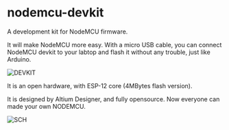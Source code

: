 nodemcu-devkit
==============

A development kit for NodeMCU firmware.

It will make NodeMCU more easy. With a micro USB cable, you can connect NodeMCU devkit to your labtop and flash it without any trouble, just like Arduino.

![DEVKIT](https://raw.githubusercontent.com/nodemcu/nodemcu-devkit/master/Documents/NodeMCU_DEVKIT_V0.9.png)

It is an open hardware, with ESP-12 core (4MBytes flash version).

It is designed by Altium Designer, and fully opensource. Now everyone can made your own NODEMCU.

![SCH](https://raw.githubusercontent.com/nodemcu/nodemcu-devkit/master/Documents/NODEMCU_DEVKIT_SCH.png)
